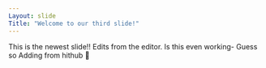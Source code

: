 ```yaml
---
Layout: slide
Title: "Welcome to our third slide!"
---
```

This is the newest slide!!
Edits from the editor.
Is this even working- Guess so
Adding from hithub :tada:
